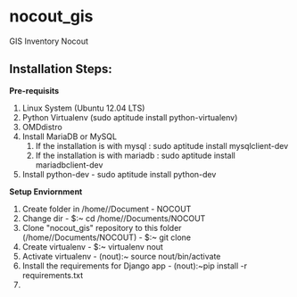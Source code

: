 nocout_gis
==========

GIS Inventory Nocout

Installation Steps:
---

**Pre-requisits**

1. Linux System (Ubuntu 12.04 LTS)
2. Python Virtualenv (sudo aptitude install python-virtualenv)
3. OMDdistro
4. Install MariaDB or MySQL
    1. If the installation is with mysql : sudo aptitude install mysqlclient-dev
    2. If the installation is with mariadb : sudo aptitude install mariadbclient-dev
5. Install python-dev - sudo aptitude install python-dev 

**Setup Enviornment**

1. Create folder in /home/<USER>/Document - NOCOUT
2. Change dir - $:~ cd /home/<USER>/Documents/NOCOUT
3. Clone "nocout_gis" repository to this folder (/home/<USER>/Documents/NOCOUT) - $:~ git clone <REPOSITORY-ADDRESS>
4. Create virtualenv - $:~ virtualenv nout
5. Activate virtualenv - (nout):~ source nout/bin/activate
6. Install the requirements for Django app - (nout):~pip install -r requirements.txt
7. 
